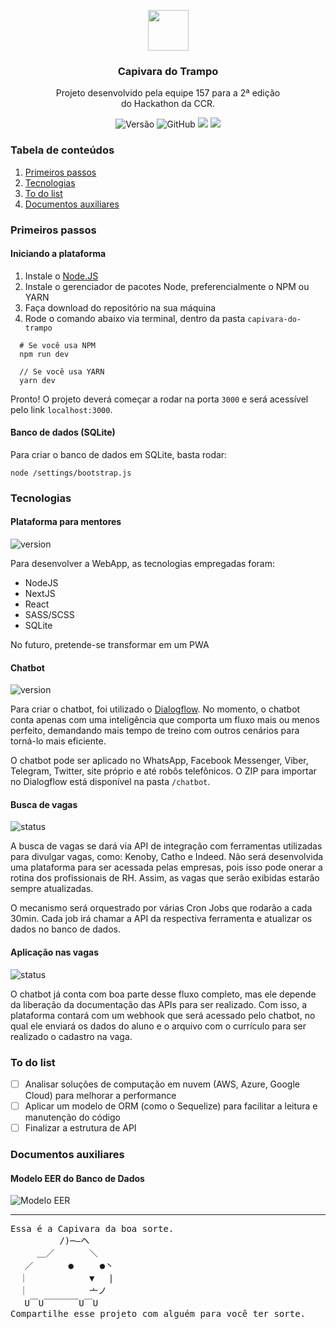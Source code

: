 <p align="center">
  <img src="https://i.imgur.com/Uhs97rr.png" width="65" />
</p>
  
<h3 align="center">
  Capivara do Trampo
</h3>
<p align="center">
  Projeto desenvolvido pela equipe 157 para a 2ª edição<br>
  do Hackathon da CCR.
</p>

<p align="center">
  <img alt="Versão" src="https://img.shields.io/badge/version-alfa-yellowgreen">
  <img alt="GitHub" src="https://img.shields.io/github/license/galenodemelo/capivara-do-trampo">
  <img src="https://img.shields.io/npm/v/npm" />
  <img src="https://img.shields.io/github/languages/count/galenodemelo/capivara-do-trampo" />
</p>

### Tabela de conteúdos
1. [Primeiros passos](#primeiros-passos)
1. [Tecnologias](#tecnologias)
1. [To do list](#to-do-list)
1. [Documentos auxiliares](#documentos-auxiliares)

<a name="primeiros-passos"></a>
### Primeiros passos

#### Iniciando a plataforma
1. Instale o [Node.JS](https://nodejs.org/en/)
1. Instale o gerenciador de pacotes Node, preferencialmente o NPM ou YARN
1. Faça download do repositório na sua máquina
1. Rode o comando abaixo via terminal, dentro da pasta `capivara-do-trampo`
```
  # Se você usa NPM
  npm run dev

  // Se você usa YARN
  yarn dev
```

Pronto! O projeto deverá começar a rodar na porta `3000` e será acessível pelo link `localhost:3000`. 

#### Banco de dados (SQLite)

Para criar o banco de dados em SQLite, basta rodar:
```
node /settings/bootstrap.js
```

<a name="tecnologias"></a>
### Tecnologias

#### Plataforma para mentores
![version](https://img.shields.io/badge/version-alfa-yellowgreen)

Para desenvolver a WebApp, as tecnologias empregadas foram:
- NodeJS
- NextJS
- React
- SASS/SCSS
- SQLite

No futuro, pretende-se transformar em um PWA

#### Chatbot
![version](https://img.shields.io/badge/version-alfa-yellowgreen)

Para criar o chatbot, foi utilizado o [Dialogflow](https://dialogflow.cloud.google.com/). No momento, o chatbot conta apenas com uma inteligência que comporta um fluxo mais ou menos perfeito, demandando mais tempo de treino com outros cenários para torná-lo mais eficiente.

O chatbot pode ser aplicado no WhatsApp, Facebook Messenger, Viber, Telegram, Twitter, site próprio e até robôs telefônicos. O ZIP para importar no Dialogflow está disponível na pasta `/chatbot`.

#### Busca de vagas
![status](https://img.shields.io/badge/status-developing-yellow)

A busca de vagas se dará via API de integração com ferramentas utilizadas para divulgar vagas, como: Kenoby, Catho e Indeed. Não será desenvolvida uma plataforma para ser acessada pelas empresas, pois isso pode onerar a rotina dos profissionais de RH. Assim, as vagas que serão exibidas estarão sempre atualizadas.

O mecanismo será orquestrado por várias Cron Jobs que rodarão a cada 30min. Cada job irá chamar a API da respectiva ferramenta e atualizar os dados no banco de dados.

#### Aplicação nas vagas
![status](https://img.shields.io/badge/status-not%20started-red)

O chatbot já conta com boa parte desse fluxo completo, mas ele depende da liberação da documentação das APIs para ser realizado. Com isso, a plataforma contará com um webhook que será acessado pelo chatbot, no qual ele enviará os dados do aluno e o arquivo com o currículo para ser realizado o cadastro na vaga.

<a name="to-do-list"></a>
### To do list
- [ ] Analisar soluções de computação em nuvem (AWS, Azure, Google Cloud) para melhorar a performance
- [ ] Aplicar um modelo de ORM (como o Sequelize) para facilitar a leitura e manutenção do código
- [ ] Finalizar a estrutura de API

<a name="documentos-auxiliares"></a>
### Documentos auxiliares

#### Modelo EER do Banco de Dados
![Modelo EER](https://i.imgur.com/bMVJnxa.png)

---

<pre>
Essa é a Capivara da boa sorte.
 　　　　　/)─―ヘ
　　　＿／　　　　＼
　 ／　　　　●　　　●丶
　｜　　　　　　　▼　 | 
　｜　　　　　　　亠ノ
　 U￣U￣￣￣￣U￣U
Compartilhe esse projeto com alguém para você ter sorte.
</pre>
